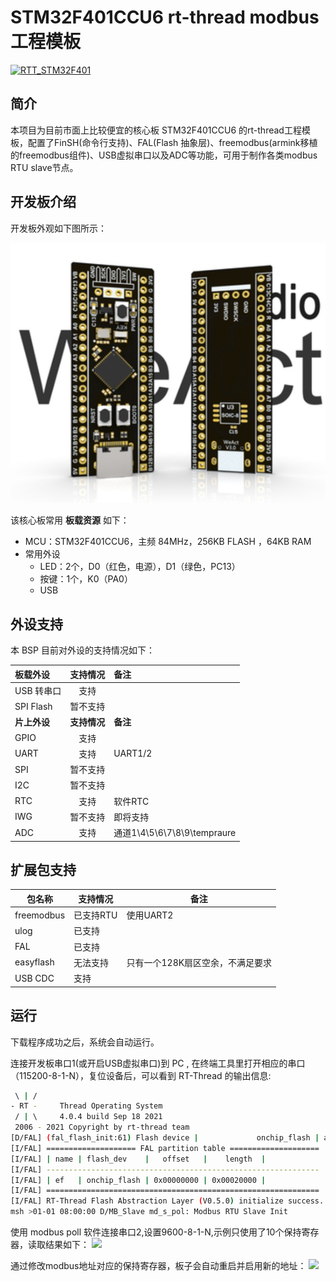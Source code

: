 <!--
 * @Author: JunQiLiu
 * @Date: 2021-09-07 12:47:01
 * @LastEditTime: 2021-09-18 02:04:26
 * @Description: 
 * @FilePath: \stm32f401ccu6_rtthread\README.md
 *  
-->
# STM32F401CCU6 rt-thread modbus工程模板

[![RTT_STM32F401](https://github.com/JassyL/stm32f401ccu6_rtthread/actions/workflows/scons.yml/badge.svg)](https://github.com/JassyL/stm32f401ccu6_rtthread/actions/workflows/scons.yml)
## 简介

本项目为目前市面上比较便宜的核心板 STM32F401CCU6 的rt-thread工程模板，配置了FinSH(命令行支持)、FAL(Flash 抽象层)、freemodbus(armink移植的freemodbus组件)、USB虚拟串口以及ADC等功能，可用于制作各类modbus RTU slave节点。

## 开发板介绍

开发板外观如下图所示：

![board](figures/board.png)

该核心板常用 **板载资源** 如下：

- MCU：STM32F401CCU6，主频 84MHz，256KB FLASH ，64KB RAM
- 常用外设
  - LED：2个，D0（红色，电源），D1（绿色，PC13）
  - 按键：1个，K0（PA0）
  - USB
## 外设支持

本 BSP 目前对外设的支持情况如下：

| **板载外设**      | **支持情况** | **备注**                              |
| :----------------- | :----------: | :------------------------------------- |
| USB 转串口        |   支持     |                                       |
| SPI Flash         |   暂不支持     |                                       |
| **片上外设**      | **支持情况** | **备注**                              |
| GPIO              |     支持     | |
| UART              |     支持     | UART1/2                            |
| SPI               |   暂不支持     |                               |
| I2C               |   暂不支持     |                              |
| RTC               |   支持   | 软件RTC                              |
| IWG               |   暂不支持   | 即将支持                              |
| ADC               |   支持   | 通道1\4\5\6\7\8\9\tempraure |

## 扩展包支持
|**包名称**|**支持情况**|**备注**|
|-|-|-|
|freemodbus|已支持RTU|使用UART2|
|ulog|已支持| |
|FAL|已支持| |
|easyflash|无法支持|只有一个128K扇区空余，不满足要求|
|USB CDC|支持| |


## 运行

下载程序成功之后，系统会自动运行。

连接开发板串口1(或开启USB虚拟串口)到 PC , 在终端工具里打开相应的串口（115200-8-1-N），复位设备后，可以看到 RT-Thread 的输出信息:

```bash
 \ | /
- RT -     Thread Operating System
 / | \     4.0.4 build Sep 18 2021
 2006 - 2021 Copyright by rt-thread team
[D/FAL] (fal_flash_init:61) Flash device |             onchip_flash | addr: 0x08020000 | len                                                                                           : 0x00020000 | blk_size: 0x00020000 |initialized finish.
[I/FAL] ==================== FAL partition table ====================
[I/FAL] | name | flash_dev    |   offset   |    length  |
[I/FAL] -------------------------------------------------------------
[I/FAL] | ef   | onchip_flash | 0x00000000 | 0x00020000 |
[I/FAL] =============================================================
[I/FAL] RT-Thread Flash Abstraction Layer (V0.5.0) initialize success.
msh >01-01 08:00:00 D/MB_Slave md_s_pol: Modbus RTU Slave Init
```

使用 modbus poll 软件连接串口2,设置9600-8-1-N,示例只使用了10个保持寄存器，读取结果如下：
![](https://qiniu.datasheep.cn/20210918015535.png)


通过修改modbus地址对应的保持寄存器，板子会自动重启并启用新的地址：
![](https://qiniu.datasheep.cn/adcmodbus.gif)